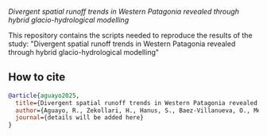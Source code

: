 *Divergent spatial runoff trends in Western Patagonia revealed through hybrid glacio-hydrological modelling*

This repository contains the scripts needed to reproduce the results of the study: "Divergent spatial runoff trends in Western Patagonia revealed through hybrid glacio-hydrological modelling"  

## How to cite

``` bib
@article{aguayo2025,
  title={Divergent spatial runoff trends in Western Patagonia revealed through hybrid glacio-hydrological modelling },
  author={Aguayo, R., Zekollari, H., Hanus, S., Baez-Villanueva, O., Mendoza P., and Maussion, F.},
  journal={details will be added here}
}
```
